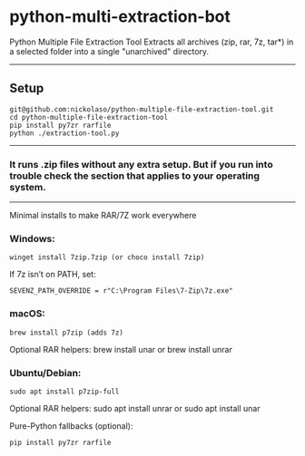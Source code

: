# python-multi-extraction-bot

Python Multiple File Extraction Tool
Extracts all archives (zip, rar, 7z, tar*) in a selected folder into a single "unarchived" directory.

----

## Setup

```
git@github.com:nickolaso/python-multiple-file-extraction-tool.git
cd python-multiple-file-extraction-tool
pip install py7zr rarfile
python ./extraction-tool.py
```
---
### It runs .zip files without any extra setup.  But if you run into trouble check the section that applies to your operating system.
---

Minimal installs to make RAR/7Z work everywhere

### Windows:
```
winget install 7zip.7zip (or choco install 7zip)
```
If 7z isn’t on PATH, set:
```
SEVENZ_PATH_OVERRIDE = r"C:\Program Files\7-Zip\7z.exe"
```

### macOS:
```
brew install p7zip (adds 7z)
```
Optional RAR helpers: brew install unar or brew install unrar

### Ubuntu/Debian:
```
sudo apt install p7zip-full
```
Optional RAR helpers: sudo apt install unrar or sudo apt install unar

Pure-Python fallbacks (optional):
```
pip install py7zr rarfile
```